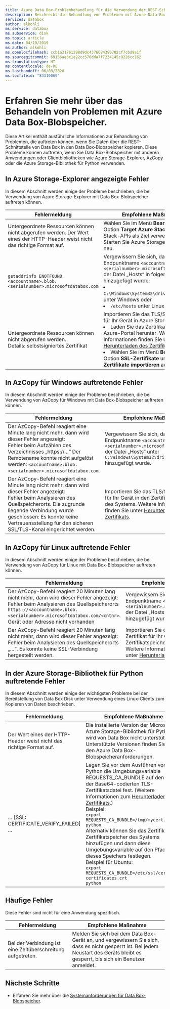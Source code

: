 ```yaml
---
title: Azure Data Box-Problembehandlung für die Verwendung der REST-Schnittstelle | Microsoft-Dokumentation
description: Beschreibt die Behandlung von Problemen mit Azure Data Box, wenn die Datenkopie über die REST-Schnittstelle erfolgt.
services: databox
author: alkohli
ms.service: databox
ms.subservice: disk
ms.topic: article
ms.date: 04/19/2019
ms.author: alkohli
ms.openlocfilehash: ccb1a31761298d9dc4376684380702cf7cbd9a1f
ms.sourcegitcommit: 69156ae3c1e22cc570dda7f7234145c8226cc162
ms.translationtype: HT
ms.contentlocale: de-DE
ms.lasthandoff: 06/03/2020
ms.locfileid: "84310069"
---
```

# <a name="troubleshoot-issues-related-to-azure-data-box-blob-storage"></a>Erfahren Sie mehr über das Behandeln von Problemen mit Azure Data Box-Blobspeicher.

Diese Artikel enthält ausführliche Informationen zur Behandlung von Problemen, die auftreten können, wenn Sie Daten über die REST-Schnittstelle von Data Box in den Data Box-Blobspeicher kopieren. Diese Probleme können auftreten, wenn Sie Data Box-Blobspeicher mit anderen Anwendungen oder Clientbibliotheken wie Azure Storage-Explorer, AzCopy oder die Azure Storage-Bibliothek für Python verwenden.

## <a name="errors-seen-in-azure-storage-explorer"></a>In Azure Storage-Explorer angezeigte Fehler

In diesem Abschnitt werden einige der Probleme beschrieben, die bei Verwendung von Azure Storage-Explorer mit Data Box-Blobspeicher auftreten können.

|Fehlermeldung  |Empfohlene Maßnahme |
|---------|---------|
|Untergeordnete Ressourcen können nicht abgerufen werden. Der Wert eines der HTTP-Header weist nicht das richtige Format auf.|Wählen Sie im Menü **Bearbeiten** die Option **Target Azure Stack APIs** (Azure Stack-APIs als Ziel verwenden) aus. <br>Starten Sie Azure Storage-Explorer neu.|
|`getaddrinfo ENOTFOUND <accountname>.blob.<serialnumber>.microsoftdatabox.com` |Vergewissern Sie sich, dass der Endpunktname `<accountname>.blob.<serialnumber>.microsoftdatabox.com` der Datei „Hosts“ in folgendem Pfad hinzugefügt wurde: <li>`C:\Windows\System32\drivers\etc\hosts` unter Windows oder </li><li> `/etc/hosts` unter Linux.</li>|
|Untergeordnete Ressourcen können nicht abgerufen werden. <br>Details: selbstsigniertes Zertifikat |Importieren Sie das TLS/SSL-Zertifikat für Ihr Gerät in Azure Storage-Explorer: <li>Laden Sie das Zertifikat aus dem Azure-Portal herunter. Weitere Informationen finden Sie unter [Herunterladen des Zertifikats](data-box-deploy-copy-data-via-rest.md#download-certificate).</li><li>Wählen Sie im Menü **Bearbeiten** die Option **SSL-Zertifikate** und dann **Zertifikate importieren** aus.</li>|

## <a name="errors-seen-in-azcopy-for-windows"></a>In AzCopy für Windows auftretende Fehler

In diesem Abschnitt werden einige der Probleme beschrieben, die bei Verwendung von AzCopy für Windows mit Data Box-Blobspeicher auftreten können.

|Fehlermeldung  |Empfohlene Maßnahme |
|---------|---------|
|Der AzCopy-Befehl reagiert eine Minute lang nicht mehr, dann wird dieser Fehler angezeigt: <br>Fehler beim Aufzählen des Verzeichnisses „https://…“ Der Remotename konnte nicht aufgelöst werden: `<accountname>.blob.<serialnumber>.microsoftdatabox.com`.|Vergewissern Sie sich, dass der Endpunktname `<accountname>.blob.<serialnumber>.microsoftdatabox.com` der Datei „Hosts“ unter `C:\Windows\System32\drivers\etc\hosts` hinzugefügt wurde.|
|Der AzCopy-Befehl reagiert eine Minute lang nicht mehr, dann wird dieser Fehler angezeigt: <br>Fehler beim Analysieren des Quellspeicherorts. Die zugrunde liegende Verbindung wurde geschlossen: Es konnte keine Vertrauensstellung für den sicheren SSL/TLS-Kanal eingerichtet werden.|Importieren Sie das TLS/SSL-Zertifikat für Ihr Gerät in den Zertifikatspeicher des Systems. Weitere Informationen finden Sie unter [Herunterladen des Zertifikats](data-box-deploy-copy-data-via-rest.md#download-certificate).|


## <a name="errors-seen-in-azcopy-for-linux"></a>In AzCopy für Linux auftretende Fehler

In diesem Abschnitt werden einige der Probleme beschrieben, die bei Verwendung von AzCopy für Linux mit Data Box-Blobspeicher auftreten können.

|Fehlermeldung  |Empfohlene Maßnahme |
|---------|---------|
|Der AzCopy-Befehl reagiert 20 Minuten lang nicht mehr, dann wird dieser Fehler angezeigt: <br>Fehler beim Analysieren des Quellspeicherorts `https://<accountname>.blob.<serialnumber>.microsoftdatabox.com/<cntnr>`. Gerät oder Adresse nicht vorhanden|Vergewissern Sie sich, dass der Endpunktname `<accountname>.blob.<serialnumber>.microsoftdatabox.com` der Datei „Hosts“ unter `/etc/hosts` hinzugefügt wurde.|
|Der AzCopy-Befehl reagiert 20 Minuten lang nicht mehr, dann wird dieser Fehler angezeigt: <br>Fehler beim Analysieren des Quellspeicherorts „…“. Es konnte keine SSL-Verbindung hergestellt werden.|Importieren Sie das TLS/SSL-Zertifikat für Ihr Gerät in den Zertifikatspeicher des Systems. Weitere Informationen finden Sie unter [Herunterladen des Zertifikats](data-box-deploy-copy-data-via-rest.md#download-certificate).|

## <a name="errors-seen-in-azure-storage-library-for-python"></a>In der Azure Storage-Bibliothek für Python auftretende Fehler

In diesem Abschnitt werden einige der wichtigsten Probleme bei der Bereitstellung von Data Box Disk unter Verwendung eines Linux-Clients zum Kopieren von Daten beschrieben.

|Fehlermeldung  |Empfohlene Maßnahme |
|---------|---------|
|Der Wert eines der HTTP-Header weist nicht das richtige Format auf. |Die installierte Version der Microsoft Azure Storage-Bibliothek für Python wird von Data Box nicht unterstützt. Unterstützte Versionen finden Sie in den Azure Data Box-Blobspeicheranforderungen.|
|… [SSL: CERTIFICATE_VERIFY_FAILED] …|Legen Sie vor dem Ausführen von Python die Umgebungsvariable REQUESTS_CA_BUNDLE auf den Pfad der Base64-codierten TLS-Zertifikatsdatei fest. (Weitere Informationen zum [Herunterladen des Zertifikats](data-box-deploy-copy-data-via-rest.md#download-certificate).) <br>Beispiel:<br>`export REQUESTS_CA_BUNDLE=/tmp/mycert.cer` <br>`python` <br>Alternativ können Sie das Zertifikat dem Zertifikatspeicher des Systems hinzufügen und dann diese Umgebungsvariable auf den Pfad dieses Speichers festlegen. <br> Beispiel für Ubuntu: <br>`export REQUESTS_CA_BUNDLE=/etc/ssl/certs/ca-certificates.crt` <br>`python`|


## <a name="common-errors"></a>Häufige Fehler

Diese Fehler sind nicht für eine Anwendung spezifisch.

|Fehlermeldung  |Empfohlene Maßnahme |
|---------|---------|
|Bei der Verbindung ist eine Zeitüberschreitung aufgetreten. |Melden Sie sich bei dem Data Box-Gerät an, und vergewissern Sie sich, dass es nicht gesperrt ist. Bei jedem Neustart des Geräts bleibt es gesperrt, bis sich ein Benutzer anmeldet.|

## <a name="next-steps"></a>Nächste Schritte

- Erfahren Sie mehr über die [Systemanforderungen für Data Box-Blobspeicher](data-box-system-requirements-rest.md).
